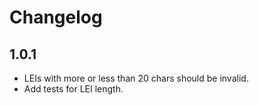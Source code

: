 # Changelog

## 1.0.1
- LEIs with more or less than 20 chars should be invalid.
- Add tests for LEI length.